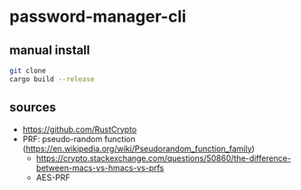 # password-manager-cli

## manual install

```bash
git clone
cargo build --release
```

## sources

- <https://github.com/RustCrypto>
- PRF: pseudo-random function (<https://en.wikipedia.org/wiki/Pseudorandom_function_family>)
    - <https://crypto.stackexchange.com/questions/50860/the-difference-between-macs-vs-hmacs-vs-prfs>
    - AES-PRF
